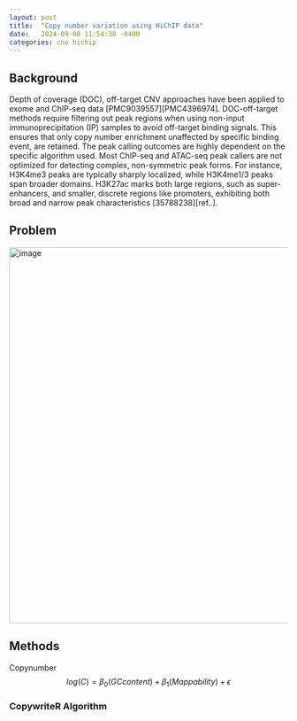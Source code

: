 ```yaml
---
layout: post
title:  "Copy number variation using HiChIP data"
date:   2024-09-08 11:54:38 -0400
categories: cnv hichip
---
```


## Background
Depth of coverage (DOC), off-target CNV approaches have been applied to exome and ChIP-seq data [PMC9039557][PMC4396974].
DOC-off-target methods require filtering out peak regions when using non-input immunoprecipitation (IP) samples to avoid off-target binding signals. 
This ensures that only copy number enrichment unaffected by specific binding event, are retained. 
The peak calling outcomes are highly dependent on the specific algorithm used. 
Most ChIP-seq and ATAC-seq peak callers are not optimized for detecting complex, non-symmetric peak forms. 
For instance, H3K4me3 peaks are typically sharply localized, while H3K4me1/3 peaks span broader domains. H3K27ac marks both large regions, such as super-enhancers, and smaller, discrete regions like promoters, exhibiting both broad and narrow peak characteristics [35788238][ref..].

## Problem
<img width="679" alt="image" src="https://github.com/user-attachments/assets/08787f31-ee83-42d6-a539-316f3e71c527">

## Methods 


Copynumber 
$$ log(C) = \beta_0( GCcontent ) + \beta_1( Mappability ) + \epsilon $$

### CopywriteR Algorithm


